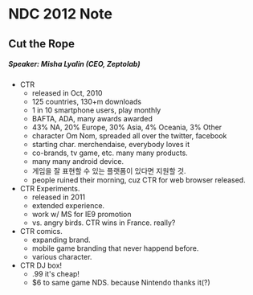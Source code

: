 # NDC 2012 Note

## Cut the Rope

##### Speaker: Misha Lyalin (CEO, Zeptolab)

* CTR
	* released in Oct, 2010
	* 125 countries, 130+m downloads
	* 1 in 10 smartphone users, play monthly
	* BAFTA, ADA, many awards awarded
	* 43% NA, 20% Europe, 30% Asia, 4% Oceania, 3% Other
	* character Om Nom, spreaded all over the twitter, facebook
	* starting char. merchendaise, everybody loves it
	* co-brands, tv game, etc. many many products.
	* many many android device.
	* 게임을 잘 표현할 수 있는 플랫폼이 있다면 지원할 것.
	* people ruined their morning, cuz CTR for web browser released.
* CTR Experiments.
	* released in 2011
	* extended experience.
	* work w/ MS for IE9 promotion
	* vs. angry birds. CTR wins in France. really? 
* CTR comics.
	* expanding brand.
	* mobile game branding that never happend before.
	* various character.
* CTR DJ box!
	* .99 it's cheap!
	* $6 to same game NDS. because Nintendo thanks it(?)